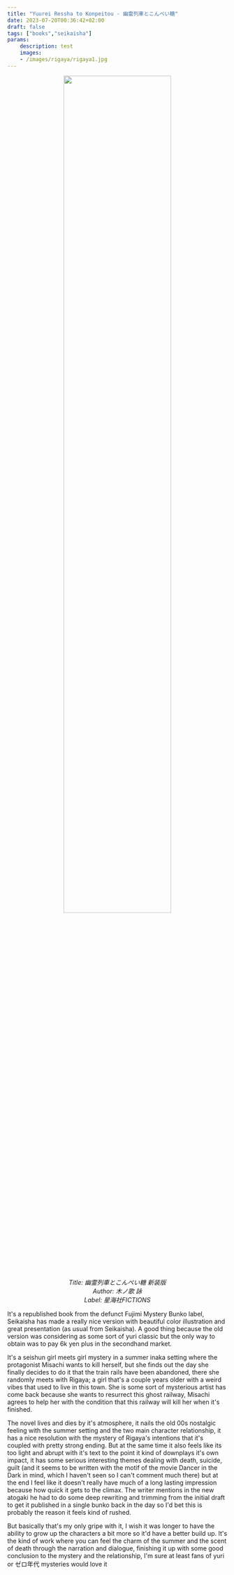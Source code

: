 ```yaml
---
title: "Yuurei Ressha to Konpeitou - 幽霊列車とこんぺい糖"
date: 2023-07-20T00:36:42+02:00
draft: false
tags: ["books","seikaisha"]
params:
    description: test
    images:
    - /images/rigaya/rigaya1.jpg
---
```


<center>

<img src="/images/rigaya/rigaya1.jpg" width="70%"/>

*Title: 幽霊列車とこんぺい糖 新装版 <br/>
Author: 木ノ歌 詠 <br/>
Label: 星海社FICTIONS* <br/>

</center>

It's a republished book from the defunct Fujimi Mystery Bunko label, Seikaisha has made a really nice version with beautiful color illustration and great presentation (as usual from Seikaisha). A good thing because the old version was considering as some sort of yuri classic but the only way to obtain was to pay 6k yen plus in the secondhand market.

<!--more-->

It's a seishun girl meets girl mystery in a summer inaka setting where the protagonist Misachi wants to kill herself, but she finds out the day she finally decides to do it that the train rails have been abandoned, there she randomly meets with Rigaya; a girl that's a couple years older with a weird vibes that used to live in this town. She is some sort of mysterious artist has come back because she wants to resurrect this ghost railway, Misachi agrees to help her with the condition that this railway will kill her when it's finished.

The novel lives and dies by it's atmosphere, it nails the old 00s nostalgic feeling with the summer setting and the two main character relationship, it has a nice resolution with the mystery of Rigaya's intentions that it's coupled with pretty strong ending.
But at the same time it also feels like its too light and abrupt with it's text to the point it kind of downplays it's own impact, it has some serious interesting themes dealing with death, suicide, guilt (and it seems to be written with the motif of the movie Dancer in the Dark in mind, which I haven't seen so I can't comment much there) but at the end I feel like it doesn't really have much of a long lasting impression because how quick it gets to the climax. The writer mentions in the new atogaki he had to do some deep rewriting and trimming from the initial draft to get it published in a single bunko back in the day so I'd bet this is probably the reason it feels kind of rushed.

But basically that's my only gripe with it, I wish it was longer to have the ability to grow up the characters a bit more so it'd have a better build up. It's the kind of work where you can feel the charm of the summer and the scent of death through the narration and dialogue, finishing it up with some good conclusion to the mystery and the relationship, I'm sure at least fans of yuri or ゼロ年代 mysteries would love it
